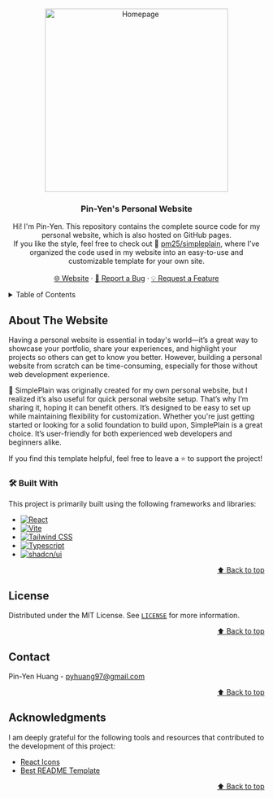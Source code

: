 <!--
origin repo: https://github.com/pm25/simpleplain
author: Pin-Yen Huang
-->

<a id="readme-top"></a>

<!-- PROJECT LOGO -->
<br />
<div align="center">
  <a href="https://pm25.github.io">
    <img src="preview/homepage.webp" alt="Homepage" width="360" />
  </a>

  <h3>Pin-Yen's Personal Website</h3>

  <p>
    Hi! I'm Pin-Yen. This repository contains the complete source code for my personal website, which is also hosted on GitHub pages.<br />
    If you like the style, feel free to check out 🥪 <a href="https://github.com/pm25/simpleplain">pm25/simpleplain</a>, where I’ve organized the code used in my website into an easy-to-use and customizable template for your own site.
    <br /><br />
    <a href="https://pm25.github.io">🌐 Website</a> ·
    <a href="https://github.com/pm25/pm25.github.io/issues/new?labels=bug&template=bug-report---.md">🐞 Report a Bug</a> ·
    <a href="https://github.com/pm25/pm25.github.io/issues/new?labels=enhancement&template=feature-request---.md">💡 Request a Feature</a>
  </p>
</div>

<!-- TABLE OF CONTENTS -->
<details>
  <summary>Table of Contents</summary>
  <ol>
    <li><a href="#about-the-template">About The Website</a></li>
    <li><a href="#license">License</a></li>
    <li><a href="#contact">Contact</a></li>
    <li><a href="#acknowledgments">Acknowledgments</a></li>
  </ol>
</details>

<!-- ABOUT THE PROJECT -->

## About The Website

Having a personal website is essential in today's world—it’s a great way to showcase your portfolio, share your experiences, and highlight your projects so others can get to know you better. However, building a personal website from scratch can be time-consuming, especially for those without web development experience.

🥪 SimplePlain was originally created for my own personal website, but I realized it’s also useful for quick personal website setup. That’s why I’m sharing it, hoping it can benefit others. It’s designed to be easy to set up while maintaining flexibility for customization. Whether you're just getting started or looking for a solid foundation to build upon, SimplePlain is a great choice. It’s user-friendly for both experienced web developers and beginners alike.

If you find this template helpful, feel free to leave a ⭐ to support the project!

### 🛠️ Built With

This project is primarily built using the following frameworks and libraries:

-   [![React][React.js]][React-url]
-   [![Vite][Vite]][Vite-url]
-   [![Tailwind CSS][Tailwind.css]][Tailwind-url]
-   [![Typescript][Typescript]][Typescript-url]
-   [![shadcn/ui][shadcn.ui]][shadcn-url]

<p align="right"><a href="#readme-top">⬆️ Back to top</a></p>

<!-- LICENSE -->

## License

Distributed under the MIT License. See [`LICENSE`](./LICENSE) for more information.

<p align="right"><a href="#readme-top">⬆️ Back to top</a></p>

<!-- CONTACT -->

## Contact

Pin-Yen Huang - [pyhuang97@gmail.com](mailto:pyhuang97@gmail.com)

<p align="right"><a href="#readme-top">⬆️ Back to top</a></p>

<!-- ACKNOWLEDGMENTS -->

## Acknowledgments

I am deeply grateful for the following tools and resources that contributed to the development of this project:

-   [React Icons](https://react-icons.github.io/react-icons)
-   [Best README Template](https://github.com/othneildrew/Best-README-Template)

<p align="right"><a href="#readme-top">⬆️ Back to top</a></p>

<!-- MARKDOWN LINKS & IMAGES -->
<!-- https://www.markdownguide.org/basic-syntax/#reference-style-links -->

[screenshot-light]: preview/light-mode.webp
[screenshot-dark]: preview/dark-mode.webp
[React.js]: https://img.shields.io/badge/React-20232A?style=for-the-badge&logo=react&logoColor=61DAFB
[React-url]: https://react.dev
[shadcn.ui]: https://img.shields.io/badge/shadcn/ui-000000?style=for-the-badge&logo=shadcn/ui&logoColor=white
[shadcn-url]: https://ui.shadcn.com
[Tailwind.css]: https://img.shields.io/badge/Tailwind_CSS-grey?style=for-the-badge&logo=tailwind-css&logoColor=38B2AC
[Tailwind-url]: https://tailwindcss.com
[Typescript]: https://img.shields.io/badge/TypeScript-3178C6?style=for-the-badge&logo=typescript&logoColor=white
[Typescript-url]: https://www.typescriptlang.org
[Vite]: https://img.shields.io/badge/Vite-646CFF?style=for-the-badge&logo=Vite&logoColor=white
[Vite-url]: https://vite.dev
